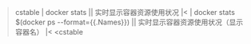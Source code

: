 >cstable
>| docker stats                                  || 实时显示容器资源使用状况 |<
>| docker stats $(docker ps --format={{.Names}}) || 实时显示容器资源使用状况（显示容器名） |<
<cstable